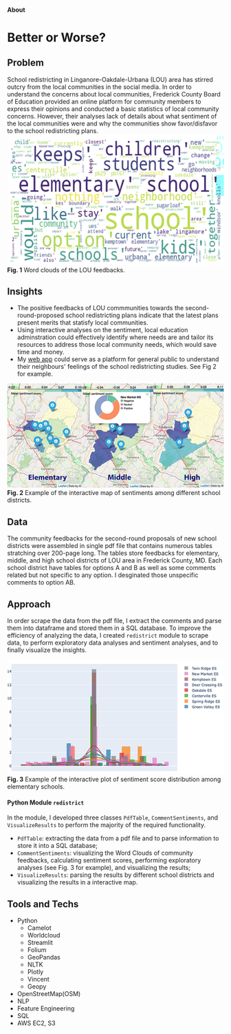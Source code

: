#### About

# **Better or Worse?**
## **Problem**
School redistricting in Linganore-Oakdale-Urbana (LOU) area has stirred outcry from the local communities in the social media. In order to understand the concerns about local communities, Frederick County Board of Education provided an online platform for community members to express their opinions and conducted a basic statistics of local community concerns. However, their analyses lack of details about what sentiment of the local communities were and why the communities show favor/disfavor to the school redistricting plans.
\
<img src="./figs/fig1.png" width="600" height="303" alt="centered image">\
**Fig. 1** Word clouds of the LOU feedbacks.

## **Insights**
* The positive feedbacks of LOU commmunities towards the second-round-proposed school redistricting plans indicate that the latest plans present merits that statisfy local communities.
* Using interactive analyses on the sentiment, local education adminstration could effectively identify where needs are and tailor its resources to address those local community needs, which would save time and money.
* My [web app](https://bit.ly/BetterOrWorseDemo) could serve as a platform for general public to understand their neighbours' feelings of the school redistricting studies. See Fig 2 for example.

![](./figs/fig3.png)\
**Fig. 2** Example of the interactive map of sentiments among different school districts.

## **Data**
The community feedbacks for the second-round proposals of new school districts were assembled in single pdf file that contains numerous tables stratching over 200-page long. The tables store feedbacks for elementary, middle, and high school districts of LOU area in Frederick County, MD. Each school district have tables for options A and B as well as some comments related but not specific to any option. I desginated those unspecific comments to option AB.

## **Approach**
In order scrape the data from the pdf file, I extract the comments and parse them into dataframe and stored them in a SQL database. To improve the efficiency of analyzing the data, I created `redistrict` module to scrape data, to perform exploratory data analyses and sentiment analyses, and to finally visualize the insights.

![](./figs/fig2.png)\
**Fig. 3** Example of the interactive plot of sentiment score distribution among elementary schools.

#### **Python Module** `redistrict`
In the module, I developed three classes `PdfTable`, `CommentSentiments`, and `VisualizeResults` to perform the majority of the required functionality.

* `PdfTable`: extracting the data from a pdf file and to parse information to store it into a SQL database;
* `CommentSentiments`: visualizing the Word Clouds of community feedbacks, calculating sentiment scores, performing exploratory analyses (see Fig. 3 for example), and visualizing the results;
* `VisualizeResults`: parsing the results by different school districts and visualizing the results in a interactive map.

## **Tools and Techs**
* Python
    * Camelot
    * Worldcloud
    * Streamlit
    * Folium
    * GeoPandas
    * NLTK
    * Plotly
    * Vincent
    * Geopy
* OpenStreetMap(OSM)
* NLP
* Feature Engineering
* SQL
* AWS EC2, S3
